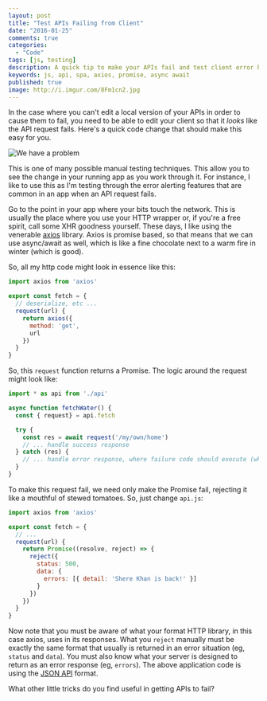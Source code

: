 ```yaml
---
layout: post
title: "Test APIs Failing from Client"
date: "2016-01-25"
comments: true
categories:
  - "Code"
tags: [js, testing]
description: A quick tip to make your APIs fail and test client error handling.
keywords: js, api, spa, axios, promise, async await
published: true
image: http://i.imgur.com/8Fm1cn2.jpg
---
```


In the case where you can't edit a local version of your APIs in order to cause them to fail, you need to be able to edit your client so that it *looks* like the API request fails.  Here's a quick code change that should make this easy for you.

![We have a problem](http://i.imgur.com/8Fm1cn2.jpg)

<!--more-->

This is one of many possible manual testing techniques.  This allow you to see the change in your running app as you work through it.  For instance, I like to use this as I'm testing through the error alerting features that are common in an app when an API request fails.  

Go to the point in your app where your bits touch the network.  This is usually the place where you use your HTTP wrapper or, if you're a free spirit, call some XHR goodness yourself.  These days, I like using the venerable [axios](https://github.com/mzabriskie/axios) library.  Axios is promise based, so that means that we can use async/await as well, which is like a fine chocolate next to a warm fire in winter (which is good).

So, all my http code might look in essence like this:

```js api.js
import axios from 'axios'

export const fetch = {
  // deserialize, etc ...
  request(url) {
    return axios({
      method: 'get',
      url
    })
  }
}
```

So, this `request` function returns a Promise.  The logic around the request might look like:

```js actions.js
import * as api from './api'

async function fetchWater() {
  const { request} = api.fetch

  try {
    const res = await request('/my/own/home')
    // ... handle success response
  } catch (res) {
    // ... handle error response, where failure code should execute (what we want to TEST!)
  }
}
```

To make this request fail, we need only make the Promise fail, rejecting it like a mouthful of stewed tomatoes.  So, just change `api.js`:

```js api.js
import axios from 'axios'

export const fetch = {
  // ...
  request(url) {
    return Promise((resolve, reject) => {
      reject({
        status: 500,
        data: {
          errors: [{ detail: 'Shere Khan is back!' }]
        }
      })
    })
  }
}
```

Now note that you must be aware of what your format HTTP library, in this case axios, uses in its responses.  What you `reject` manually must be exactly the same format that usually is returned in an error situation (eg, `status` and `data`).  You must also know what your server is designed to return as an error response (eg, `errors`).  The above application code is using the [JSON API](http://jsonapi.org/format/#error-objects) format.

What other little tricks do you find useful in getting APIs to fail?  
